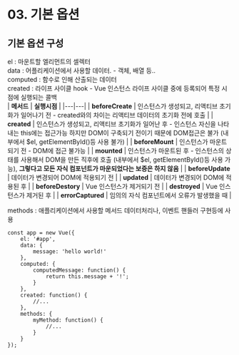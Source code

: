 # 03. 기본 옵션

## 기본 옵션 구성

el : 마운트할 엘리먼트의 셀렉터  
data : 어플리케이션에서 사용할 데이터. - 객체, 배열 등..  
computed : 함수로 인해 산출되는 데이터  
created : 라이프 사이클 hook - Vue 인스턴스 라이프 사이클 중에 등록되어 특정 시점에 실행되는 콜백  
|  **메서드** | **실행시점**  |
|---|---|
| **beforeCreate**  | 인스턴스가 생성되고, 리액티브 초기화가 일어나기 전 - created와의 차이는 리액티브 데이터의 초기화 전에 호출  |
| **created**  | 인스턴스가 생성되고, 리액티브 초기화가 일어난 후 - 인스턴스 자신을 나타내는 this에는 접근가능 하지만 DOM이 구축되기 전이기 때문에 DOM접근은 불가 (내부에서 $el, getElementById()등 사용 불가)   |
| **beforeMount**  | 인스턴스가 마운트되기 전 - DOM에 접근 불가능  |
| **mounted**  | 인스턴스가 마운트된 후 - 인스턴스의 상태를 사용해서 DOM을 만든 직후에 호출 (내부에서 $el, getElementById()등 사용 가능), **그렇다고 모든 자식 컴포넌트가 마운되었다는 보증은 하지 않음**  |
| **beforeUpdate**  |  데이터가 변경되어 DOM에 적용되기 전 |
| **updated**  |  데이터가 변경되어 DOM에 적용된 후 |
| **beforeDestory**  | Vue 인스턴스가 제거되기 전  |
| **destroyed**  | Vue 인스턴스가 제거된 후  |
| **errorCaptured**  | 임의의 자식 컴포넌트에서 오류가 발생했을 때  |

methods : 애플리케이션에서 사용할 메서드 데이터처리나, 이벤트 핸들러 구현등에 사용

```
const app = new Vue({
    el: '#app',
    data: {
        message: 'hello world!'
    },
    computed: {
        computedMessage: function() {
            return this.message + '!';
        }
    },
    created: function() {
        //...
    },
    methods: {
        myMethod: function() {
            //...
        }
    }
});
```

